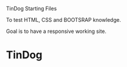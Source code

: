 TinDog Starting Files

To test HTML, CSS and BOOTSRAP knowledge.

Goal is to have a  responsive working site.
# TinDog
